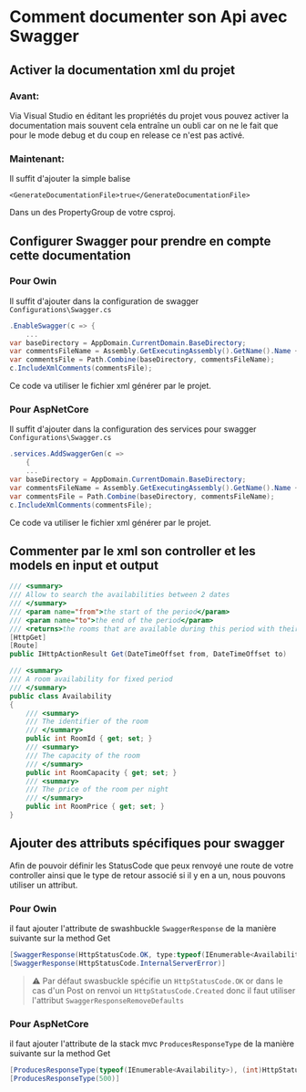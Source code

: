 # Comment documenter son Api avec Swagger

## Activer la documentation xml du projet

### Avant:

Via Visual Studio en éditant les propriétés du projet vous pouvez activer la documentation mais souvent cela entraîne un oubli car on ne le fait que pour le mode debug et du coup en release ce n'est pas activé.

### Maintenant:

Il suffit d'ajouter la simple balise 

```<GenerateDocumentationFile>true</GenerateDocumentationFile>```

Dans un des PropertyGroup de votre csproj.

## Configurer Swagger pour prendre en compte cette documentation

### Pour Owin

Il suffit d'ajouter dans la configuration de swagger ```Configurations\Swagger.cs```

```csharp
.EnableSwagger(c => {
    ...
var baseDirectory = AppDomain.CurrentDomain.BaseDirectory;
var commentsFileName = Assembly.GetExecutingAssembly().GetName().Name + ".xml";
var commentsFile = Path.Combine(baseDirectory, commentsFileName);
c.IncludeXmlComments(commentsFile);
```

Ce code va utiliser le fichier xml générer par le projet.


### Pour AspNetCore

Il suffit d'ajouter dans la configuration des services pour swagger ```Configurations\Swagger.cs```

```csharp
.services.AddSwaggerGen(c =>
    {
    ...
var baseDirectory = AppDomain.CurrentDomain.BaseDirectory;
var commentsFileName = Assembly.GetExecutingAssembly().GetName().Name + ".xml";
var commentsFile = Path.Combine(baseDirectory, commentsFileName);
c.IncludeXmlComments(commentsFile);
```

Ce code va utiliser le fichier xml générer par le projet.

## Commenter par le xml son controller et les models en input et output 

```csharp
/// <summary>
/// Allow to search the availabilities between 2 dates
/// </summary>
/// <param name="from">the start of the period</param>
/// <param name="to">the end of the period</param>
/// <returns>the rooms that are available during this period with their price</returns>
[HttpGet]
[Route]
public IHttpActionResult Get(DateTimeOffset from, DateTimeOffset to)
```

```csharp
/// <summary>
/// A room availability for fixed period
/// </summary>
public class Availability
{
    /// <summary>
    /// The identifier of the room
    /// </summary>
    public int RoomId { get; set; }
    /// <summary>
    /// The capacity of the room
    /// </summary>
    public int RoomCapacity { get; set; }
    /// <summary>
    /// The price of the room per night
    /// </summary>
    public int RoomPrice { get; set; }
}
```

## Ajouter des attributs spécifiques pour swagger

Afin de pouvoir définir les StatusCode que peux renvoyé une route de votre controller ainsi que le type de retour associé si il y en a un, nous pouvons utiliser un attribut.

### Pour Owin

il faut ajouter l'attribute de swashbuckle ```SwaggerResponse``` de la manière suivante sur la method Get
```csharp 
[SwaggerResponse(HttpStatusCode.OK, type:typeof(IEnumerable<Availability>))]
[SwaggerResponse(HttpStatusCode.InternalServerError)]
```
> :warning: Par défaut swasbuckle spécifie un ```HttpStatusCode.OK``` or dans le cas d'un Post on renvoi un ```HttpStatusCode.Created``` donc il faut 
> utiliser l'attribut ```SwaggerResponseRemoveDefaults```

### Pour AspNetCore

il faut ajouter l'attribute  de la stack mvc ```ProducesResponseType``` de la manière suivante sur la method Get
```csharp 
[ProducesResponseType(typeof(IEnumerable<Availability>), (int)HttpStatusCode.OK)]
[ProducesResponseType(500)]
```

